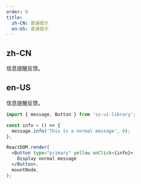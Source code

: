 ```yaml
---
order: 0
title:
  zh-CN: 普通提示
  en-US: 普通提示
---
```


## zh-CN

信息提醒反馈。

## en-US

信息提醒反馈。

```jsx
import { message, Button } from 'ss-ui-library';

const info = () => {
  message.info('This is a normal message', 0);
};

ReactDOM.render(
  <Button type="primary" yellow onClick={info}>
    Display normal message
  </Button>,
  mountNode,
);
```
